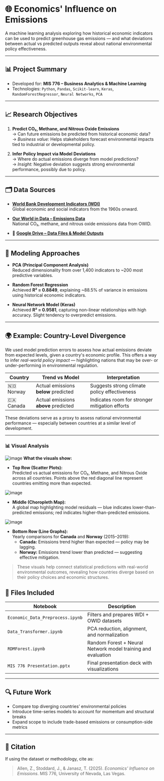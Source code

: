 # 🌐 Economics' Influence on Emissions

A machine learning analysis exploring how historical economic indicators can be used to predict greenhouse gas emissions — and what deviations between actual vs predicted outputs reveal about national environmental policy effectiveness.

---

## 📊 Project Summary

- Developed for: **MIS 776 – Business Analytics & Machine Learning**
- Technologies: `Python`, `Pandas`, `Scikit-learn`, `Keras`, `RandomForestRegressor`, `Neural Networks`, `PCA`

---

## 📈 Research Objectives

1. **Predict CO₂, Methane, and Nitrous Oxide Emissions**  
   → Can future emissions be predicted from historical economic data?  
   → *Business value:* Helps stakeholders forecast environmental impacts tied to industrial or developmental policy.

2. **Infer Policy Impact via Model Deviations**  
   → Where do actual emissions diverge from model predictions?  
   → *Insight:* Negative deviation suggests strong environmental performance, possibly due to policy.

---

## 🗂️ Data Sources

- **[World Bank Development Indicators (WDI)](https://databank.worldbank.org/source/world-development-indicators)**  
  Global economic and social indicators from the 1960s onward.

- **[Our World in Data – Emissions Data](https://github.com/owid/co2-data)**  
  National CO₂, methane, and nitrous oxide emissions data from OWID.

- 🔗 **[Google Drive – Data Files & Model Outputs](https://drive.google.com/drive/folders/1kFK9Vu5M1jHPjHA3hrTxJG3SwX5lsYZ5?usp=sharing)**

---

## 🧠 Modeling Approaches

- **PCA (Principal Component Analysis)**  
  Reduced dimensionality from over 1,400 indicators to ~200 most predictive variables.

- **Random Forest Regression**  
  Achieved **R² = 0.8849**, explaining ~88.5% of variance in emissions using historical economic indicators.

- **Neural Network Model (Keras)**  
  Achieved **R² = 0.9581**, capturing non-linear relationships with high accuracy. Slight tendency to overpredict emissions.

---

## 🌍 Example: Country-Level Divergence

We used model prediction errors to assess how actual emissions deviate from expected levels, given a country's economic profile. This offers a way to infer *real-world policy impact* — highlighting nations that may be over- or under-performing in environmental regulation.

| Country | Trend vs Model               | Interpretation                    |
|---------|------------------------------|------------------------------------|
| 🇳🇴 Norway | Actual emissions **below** predicted | Suggests strong climate policy effectiveness |
| 🇨🇦 Canada | Actual emissions **above** predicted | Indicates room for stronger mitigation efforts |

These deviations serve as a proxy to assess national environmental performance — especially between countries at a similar level of development.

---

### 📊 Visual Analysis


![image](https://github.com/user-attachments/assets/8beb55f6-c513-4b34-938c-7270f4fc172e)
**What the visuals show:**
- **Top Row (Scatter Plots):**  
  Predicted vs actual emissions for CO₂, Methane, and Nitrous Oxide across all countries. Points above the red diagonal line represent countries emitting more than expected.

![image](https://github.com/user-attachments/assets/72907ba7-1b1f-45ff-a73b-e8bb5406cfe5)
- **Middle (Choropleth Map):**  
  A global map highlighting model residuals — blue indicates lower-than-predicted emissions; red indicates higher-than-predicted emissions.
  
![image](https://github.com/user-attachments/assets/ef72c019-7083-488f-94f1-990cc4cc6f07)

- **Bottom Row (Line Graphs):**  
  Yearly comparisons for **Canada** and **Norway** (2015–2019):  
  - **Canada:** Emissions trend higher than expected — policy may be lagging.  
  - **Norway:** Emissions trend lower than predicted — suggesting effective mitigation.

> These visuals help connect statistical predictions with real-world environmental outcomes, revealing how countries diverge based on their policy choices and economic structures.

## 📎 Files Included

| Notebook | Description |
|----------|-------------|
| `Economic_Data_Preprocess.ipynb` | Filters and prepares WDI + OWID datasets |
| `Data_Transformer.ipynb` | PCA reduction, alignment, and normalization |
| `RDMForest.ipynb` | Random Forest + Neural Network model training and evaluation |
| `MIS 776 Presentation.pptx` | Final presentation deck with visualizations |

---

## 🔍 Future Work

- Compare top diverging countries’ environmental policies  
- Introduce time-series models to account for momentum and structural breaks  
- Expand scope to include trade-based emissions or consumption-side metrics  

---

## 🧾 Citation

If using the dataset or methodology, cite as:  
> Allen, Z., Stoddard, J., & Janasz, T. (2025). *Economics' Influence on Emissions*. MIS 776, University of Nevada, Las Vegas.

